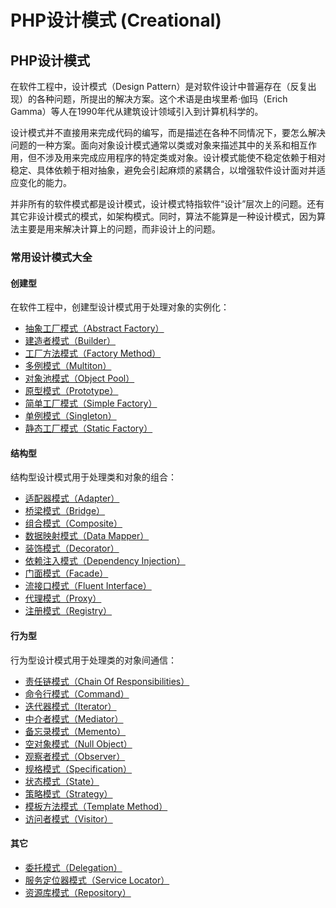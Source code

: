 # PHP设计模式 (Creational)
## PHP设计模式

在软件工程中，设计模式（Design Pattern）是对软件设计中普遍存在（反复出现）的各种问题，所提出的解决方案。这个术语是由埃里希·伽玛（Erich Gamma）等人在1990年代从建筑设计领域引入到计算机科学的。

设计模式并不直接用来完成代码的编写，而是描述在各种不同情况下，要怎么解决问题的一种方案。面向对象设计模式通常以类或对象来描述其中的关系和相互作用，但不涉及用来完成应用程序的特定类或对象。设计模式能使不稳定依赖于相对稳定、具体依赖于相对抽象，避免会引起麻烦的紧耦合，以增强软件设计面对并适应变化的能力。

并非所有的软件模式都是设计模式，设计模式特指软件“设计”层次上的问题。还有其它非设计模式的模式，如架构模式。同时，算法不能算是一种设计模式，因为算法主要是用来解决计算上的问题，而非设计上的问题。

### 常用设计模式大全
#### 创建型
在软件工程中，创建型设计模式用于处理对象的实例化：
* [抽象工厂模式（Abstract Factory）](https://github.com/IQcoder/DesignerPatterns/blob/master/Creational/AbstractFactory/README.md)
* [建造者模式（Builder）](https://github.com/IQcoder/DesignerPatterns/blob/master/Creational/Builder/README.md)
* [工厂方法模式（Factory Method）](https://github.com/IQcoder/DesignerPatterns/blob/master/Creational/FactoryMethod/README.md)
* [多例模式（Multiton）](https://github.com/IQcoder/DesignerPatterns/blob/master/Creational/Multiton/README.md)
* [对象池模式（Object Pool）](https://github.com/IQcoder/DesignerPatterns/blob/master/Creational/ObjectPool/README.md)
* [原型模式（Prototype）](https://github.com/IQcoder/DesignerPatterns/blob/master/Creational/Prototype/README.md)
* [简单工厂模式（Simple Factory）](https://github.com/IQcoder/DesignerPatterns/blob/master/Creational/SimpleFactory/README.md)
* [单例模式（Singleton）](https://github.com/IQcoder/DesignerPatterns/blob/master/Creational/Singleton/README.md)
* [静态工厂模式（Static Factory）](https://github.com/IQcoder/DesignerPatterns/blob/master/Creational/StaticFactory/README.md)

#### 结构型
结构型设计模式用于处理类和对象的组合：
* [适配器模式（Adapter）](https://github.com/IQcoder/DesignerPatterns/blob/master/Stuctural/Adapter/README.md)
* [桥梁模式（Bridge）](https://github.com/IQcoder/DesignerPatterns/blob/master/Stuctural/Bridge/README.md)
* [组合模式（Composite）](https://github.com/IQcoder/DesignerPatterns/blob/master/Stuctural/Composite/README.md)
* [数据映射模式（Data Mapper）](https://github.com/IQcoder/DesignerPatterns/blob/master/Stuctural/DataMapper/README.md)
* [装饰模式（Decorator）](https://github.com/IQcoder/DesignerPatterns/blob/master/Stuctural/Decorator/README.md)
* [依赖注入模式（Dependency Injection）](https://github.com/IQcoder/DesignerPatterns/blob/master/Stuctural/DependencyInjection/README.md)
* [门面模式（Facade）](https://github.com/IQcoder/DesignerPatterns/blob/master/Stuctural/Facade/README.md)
* [流接口模式（Fluent Interface）](https://github.com/IQcoder/DesignerPatterns/blob/master/Stuctural/FluentInterface/README.md)
* [代理模式（Proxy）](https://github.com/IQcoder/Creational/blob/master/Stuctural/Proxy/README.md)
* [注册模式（Registry）](https://github.com/IQcoder/DesignerPatterns/blob/master/Stuctural/Registry/README.md)
#### 行为型
行为型设计模式用于处理类的对象间通信：
* [责任链模式（Chain Of Responsibilities）](https://github.com/IQcoder/DesignerPatterns/blob/master/Behavioral/ChainOfResponsibilities/README.md)
* [命令行模式（Command）](https://github.com/IQcoder/DesignerPatterns/blob/master/Behavioral/Command/README.md)
* [迭代器模式（Iterator）](https://github.com/IQcoder/DesignerPatterns/blob/master/Behavioral/Iterator/README.md)
* [中介者模式（Mediator）](https://github.com/IQcoder/DesignerPatterns/blob/master/Behavioral/Mediator/README.md)
* [备忘录模式（Memento）](https://github.com/IQcoder/DesignerPatterns/blob/master/Behavioral/Memento/README.md)
* [空对象模式（Null Object）](https://github.com/IQcoder/DesignerPatterns/blob/master/Behavioral/NullObject/README.md)
* [观察者模式（Observer）](https://github.com/IQcoder/DesignerPatterns/blob/master/Behavioral/Observer/README.md)
* [规格模式（Specification）](https://github.com/IQcoder/DesignerPatterns/blob/master/Behavioral/Specification/README.md)
* [状态模式（State）](https://github.com/IQcoder/DesignerPatterns/blob/master/Behavioral/State/README.md)
* [策略模式（Strategy）](https://github.com/IQcoder/DesignerPatterns/blob/master/Behavioral/Strategy/README.md)
* [模板方法模式（Template Method）](https://github.com/IQcoder/DesignerPatterns/blob/master/Behavioral/TemplateMethod/README.md)
* [访问者模式（Visitor）](https://github.com/IQcoder/DesignerPatterns/blob/master/Behavioral/Visitor/README.md)
#### 其它
* [委托模式（Delegation）](https://github.com/IQcoder/DesignerPatterns/blob/master/More/Delegation/README.md)
* [服务定位器模式（Service Locator）](https://github.com/IQcoder/DesignerPatterns/blob/master/More/ServiceLocator/README.md)
* [资源库模式（Repository）](https://github.com/IQcoder/DesignerPatterns/blob/master/More/Repository/README.md)

